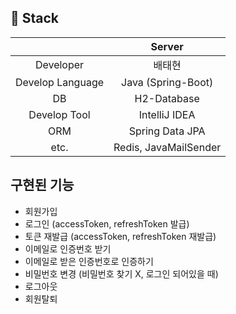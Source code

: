 ## 📌 Stack

|                      | Server        |
|:--------------------:|:---------------:|
| Developer | 배태현 |
| Develop Language | Java (Spring-Boot)|
| DB               | H2-Database |
| Develop Tool     | IntelliJ IDEA |
| ORM | Spring Data JPA|
| etc. | Redis, JavaMailSender |

## 구현된 기능
* 회원가입  
* 로그인 (accessToken, refreshToken 발급)  
* 토큰 재발급 (accessToken, refreshToken 재발급)
* 이메일로 인증번호 받기
* 이메일로 받은 인증번호로 인증하기 
* 비밀번호 변경 (비밀번호 찾기 X, 로그인 되어있을 때)
* 로그아웃  
* 회원탈퇴


